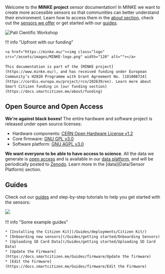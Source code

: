 Welcome to the **MINKE project** sensor documentation! In MINKE we want to create more accessible sensors so that communities can better understand their environment. Learn how to access them in the [about section](About/about.md), check out the [sensors we offer](Sensors) or get started with our [guides](/Guides).

<img src="https://live.staticflickr.com/65535/51232063955_5f4f9c1bad_k.jpg" width="2000" height="1333" alt="Patí Científic Workshop">

!!! info "Upfront with our funding"

    <a href="https://minke.eu/"><img class="logo" src="/assets/images/MINKE-logo.png" width="120" alt=""></a>

    This documentation is part of the [MINKE project](https://www.minke.eu/), and has received funding under European Community’s H2020 Programme with Grant Agreement No. [101008724](https://cordis.europa.eu/project/rcn/202639/en). Learn more about Smart Citizen funding in [our funding section](https://docs.smartcitizen.me/about/funding)

## Open Source and Open Access

**We're against black boxes!** The entire hardware and software project is released under open source licenses:

* Hardware components: [CERN Open Hardware License v1.2](https://www.ohwr.org/licenses/cern-ohl/license_versions/v1.2)
* Core firmware: [GNU GPL v3.0](https://www.gnu.org/licenses/gpl-3.0.en.html)
* Software platform: [GNU AGPL v3.0](https://www.gnu.org/licenses/agpl-3.0.en.html)

**We want everyone to be able to have access to science**. All the data we generate is [open access](https://smartcitizen.me/policy) and is available in our [data platform](https://smartcitizen.me/kits), and will be periodically posted to [Zenodo](https://zenodo.org). Learn more in the [data](Data/Sensor Platform) section.

## Guides

Check out our [guides](/Guides/) and step-by-step tutorials to help you get started with the sensors:

![](https://i.imgur.com/feS0bZ8.jpg)

!!! info "Some example guides"

    * [Installing the Citizen Kit](/Guides/deployments/Citizen Kit/)
    * [Onboarding new sensors](/Guides/getting started/Onboarding Sensors)
    * [Uploading SD Card Data](/Guides/getting started/Uploading SD Card Data)
    * [Update the Firmware](https://docs.smartcitizen.me/Guides/firmware/Update the firmware)
    * [Edit the Firmware](https://docs.smartcitizen.me/Guides/firmware/Edit the Firmware)
